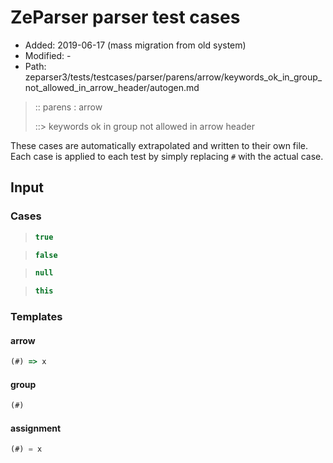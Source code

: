 # ZeParser parser test cases

- Added: 2019-06-17 (mass migration from old system)
- Modified: -
- Path: zeparser3/tests/testcases/parser/parens/arrow/keywords_ok_in_group_not_allowed_in_arrow_header/autogen.md

> :: parens : arrow
>
> ::> keywords ok in group not allowed in arrow header

These cases are automatically extrapolated and written to their own file.
Each case is applied to each test by simply replacing `#` with the actual case.

## Input

### Cases

> `````js
> true
> `````

> `````js
> false
> `````

> `````js
> null
> `````

> `````js
> this
> `````

### Templates

#### arrow

`````js
(#) => x
`````

#### group

`````js
(#)
`````

#### assignment

`````js
(#) = x
`````
